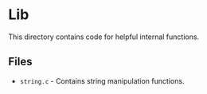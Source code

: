 # Lib
This directory contains code for helpful internal functions.

## Files
 - `string.c` - Contains string manipulation functions.
